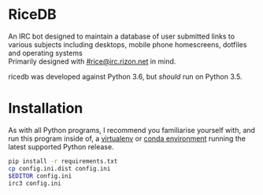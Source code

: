 RiceDB
======

An IRC bot designed to maintain a database of user submitted links to various subjects including desktops, mobile phone homescreens, dotfiles and operating systems  
Primarily designed with [#rice@irc.rizon.net](https://qchat.rizon.net/?channels=rice) in mind.

ricedb was developed against Python 3.6, but *should* run on Python 3.5.

# Installation

As with all Python programs, I recommend you familiarise yourself with, and run this program inside of, a [virtualenv](https://virtualenv.pypa.io/en/stable) or [conda environment](https://github.com/conda/conda) running the latest supported Python release.

```sh
pip install -r requirements.txt
cp config.ini.dist config.ini
$EDITOR config.ini
irc3 config.ini
```
